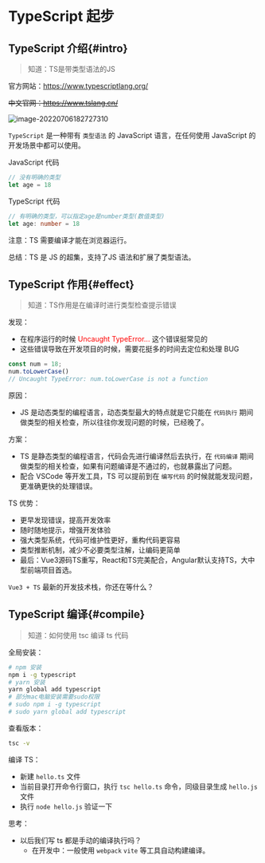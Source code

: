 # TypeScript 起步



## TypeScript 介绍{#intro}

> 知道：TS是带类型语法的JS


官方网站：https://www.typescriptlang.org/

~~中文官网：https://www.tslang.cn/~~

![image-20220706182727310](/public/assets/image-20220706182727310.png)

`TypeScript` 是一种带有 `类型语法` 的 JavaScript 语言，在任何使用 JavaScript 的开发场景中都可以使用。

JavaScript 代码

```js
// 没有明确的类型
let age = 18
```

TypeScript 代码

```typescript
// 有明确的类型，可以指定age是number类型(数值类型)
let age: number = 18
```


注意：TS 需要编译才能在浏览器运行。

总结：TS 是 JS 的超集，支持了JS 语法和扩展了类型语法。



## TypeScript 作用{#effect}

> 知道：TS作用是在编译时进行类型检查提示错误

发现：

- 在程序运行的时候 <span style="color:red">Uncaught TypeError...</span> 这个错误挺常见的
- 这些错误导致在开发项目的时候，需要花挺多的时间去定位和处理 BUG

```js
const num = 18;
num.toLowerCase() 
// Uncaught TypeError: num.toLowerCase is not a function
```

原因：

- JS 是动态类型的编程语言，动态类型最大的特点就是它只能在 `代码执行` 期间做类型的相关检查，所以往往你发现问题的时候，已经晚了。

方案：

- TS 是静态类型的编程语言，代码会先进行编译然后去执行，在 `代码编译` 期间做类型的相关检查，如果有问题编译是不通过的，也就暴露出了问题。
- 配合 VSCode 等开发工具，TS 可以提前到在 `编写代码` 的时候就能发现问题，更准确更快的处理错误。

TS 优势：

- 更早发现错误，提高开发效率
- 随时随地提示，增强开发体验
- 强大类型系统，代码可维护性更好，重构代码更容易
- 类型推断机制，减少不必要类型注解，让编码更简单
- 最后：Vue3源码TS重写，React和TS完美配合，Angular默认支持TS，大中型前端项目首选。

`Vue3 + TS` 最新的开发技术栈，你还在等什么？

## TypeScript 编译{#compile}

> 知道：如何使用 tsc 编译 ts 代码

全局安装：

```bash
# npm 安装
npm i -g typescript
# yarn 安装
yarn global add typescript
# 部分mac电脑安装需要sudo权限
# sudo npm i -g typescript
# sudo yarn global add typescript
```

查看版本：

```bash
tsc -v
```

编译 TS：

- 新建 `hello.ts` 文件
- 当前目录打开命令行窗口，执行 `tsc hello.ts` 命令，同级目录生成 `hello.js` 文件
- 执行 `node hello.js` 验证一下

思考：

- 以后我们写 ts 都是手动的编译执行吗？
  - 在开发中：一般使用 `webpack` `vite` 等工具自动构建编译。